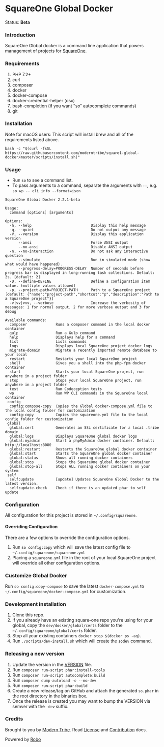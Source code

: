 # SquareOne Global Docker

Status: **Beta**

### Introduction

SquareOne Global docker is a command line application that powers management of projects for [SquareOne](https://github.com/moderntribe/square-one).

### Requirements

1. PHP 7.2+
1. curl
1. composer
1. docker
1. docker-compose
1. docker-credential-helper (osx)
1. bash-completion (if you want "so" autocomplete commands)
1. git

### Installation

Note for macOS users: This script will install brew and all of the requirements listed above.

`bash -c "$(curl -fsSL https://raw.githubusercontent.com/moderntribe/square1-global-docker/master/scripts/install.sh)"`

### Usage

- Run `so` to see a command list.
- To pass arguments to a command, separate the arguments with `--`, e.g. `so wp -- cli info --format=json`

```
SquareOne Global Docker 2.2.1-beta

Usage:
  command [options] [arguments]

Options:
  -h, --help                           Display this help message
  -q, --quiet                          Do not output any message
  -V, --version                        Display this application version
      --ansi                           Force ANSI output
      --no-ansi                        Disable ANSI output
  -n, --no-interaction                 Do not ask any interactive question
      --simulate                       Run in simulated mode (show what would have happened).
      --progress-delay=PROGRESS-DELAY  Number of seconds before progress bar is displayed in long-running task collections. Default: 2s. [default: 2]
  -D, --define=DEFINE                  Define a configuration item value. (multiple values allowed)
  -p, --project-path=PROJECT-PATH      Path to a SquareOne project [default: {"name":"project-path","shortcut":"p","description":"Path to a SquareOne project"}]
  -v|vv|vvv, --verbose                 Increase the verbosity of messages: 1 for normal output, 2 for more verbose output and 3 for debug

Available commands:
  composer             Runs a composer command in the local docker container
  gulp                 Run a Gulp command
  help                 Displays help for a command
  list                 Lists commands
  logs                 Displays local SquareOne project docker logs
  migrate-domain       Migrate a recently imported remote database to your local
  restart              Restarts your local SquareOne project
  shell                Gives you a shell into the php-fpm docker container
  start                Starts your local SquareOne project, run anywhere in a project folder
  stop                 Stops your local SquareOne project, run anywhere in a project folder
  test                 Run Codeception tests
  wp                   Run WP CLI commands in the SquareOne local container
 config
  config:compose-copy  Copies the Global docker-compose.yml file to the local config folder for customization
  config:copy          Copies the squareone.yml file to the local config folder for customization
 global
  global:cert          Generates an SSL certificate for a local .tribe domain
  global:logs          Displays SquareOne global docker logs
  global:myadmin       Start a phpMyAdmin docker container. Default: http://localhost:8080
  global:restart       Restarts the SquareOne global docker container
  global:start         Starts the SquareOne global docker container
  global:status        Shows all running docker containers
  global:stop          Stops the SquareOne global docker container
  global:stop-all      Stops ALL running docker containers on your system
 self
  self:update          [update] Updates SquareOne Global Docker to the latest version.
  self:update-check    Check if there is an updated phar to self update
```

### Configuration

All configuration for this project is stored in `~/.config/squareone`. 

#### Overriding Configuration  

There are a few options to override the configuration options.

1. Run `so config:copy` which will save the latest config file to `~/.config/squareone/squareone.yml`
1. Placing a `squareone.yml` file in the root of your local SquareOne project will override all other configuration options.

### Customize Global Docker

Run `so config:copy-compose` to save the latest `docker-compose.yml` to  `~/.config/squareone/docker-compose.yml` for customization.

### Development installation

1. Clone this repo.
1. If you already have an existing square-one repo you're using for your global, copy the `dev/docker/global/certs` folder to the `~/.config/squareone/global/certs` folder.
1. Stop all your existing containers `docker stop $(docker ps -aq)`.
1. Run `./scripts/dev-install.sh` which will create the `sodev` command.

### Releasing a new version

1. Update the version in the [VERSION](./VERSION) file.
1. Run `composer run-script phar:install-tools`
1. Run `composer run-script autocomplete:build`
1. Run `composer dump-autoload -o --no-dev`
1. Run `composer run-script phar:build`
1. Create a new release/tag on GitHub and attach the generated `so.phar` in the root directory in the binaries box.
1. Once the release is created you may want to bump the VERSION via semver with the `-dev` suffix.

### Credits

Brought to you by [Modern Tribe](https://tri.be/). Read [License](LICENSE.md) and [Contribution](CONTRIBUTING.md) docs.

Powered by [Robo](https://robo.li/)


